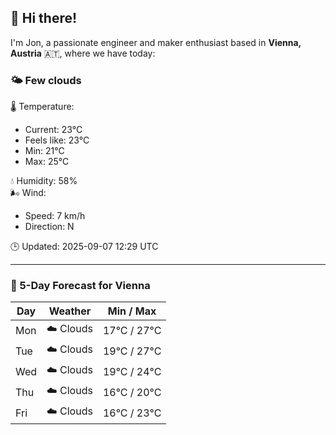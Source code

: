 ## 👋 Hi there!

I'm Jon, a passionate engineer and maker enthusiast based in **Vienna, Austria** 🇦🇹, where we have today:

### 🌤️ Few clouds 

🌡️ Temperature: 
* Current: 23°C
* Feels like: 23°C
* Min: 21°C 
* Max: 25°C  

💧 Humidity: 58%  
🌬️ Wind: 
* Speed: 7 km/h 
* Direction: N  

🕒 Updated: 2025-09-07 12:29 UTC

---

### 📅 5-Day Forecast for Vienna

| Day | Weather | Min / Max |
|-----|---------|------------|
| Mon | ☁️ Clouds | 17°C / 27°C |
| Tue | ☁️ Clouds | 19°C / 27°C |
| Wed | ☁️ Clouds | 19°C / 24°C |
| Thu | ☁️ Clouds | 16°C / 20°C |
| Fri | ☁️ Clouds | 16°C / 23°C |
